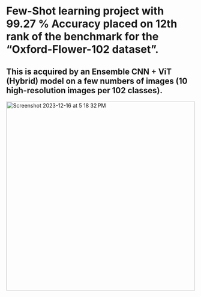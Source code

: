# Few-Shot learning project with 99.27 % Accuracy placed on 12th rank of the benchmark for the “Oxford-Flower-102 dataset”.

## This is acquired by an Ensemble CNN + ViT  (Hybrid) model on a few numbers of images  (10 high-resolution images per 102 classes).

<img width="503" alt="Screenshot 2023-12-16 at 5 18 32 PM" src="https://github.com/arminn84/Machine-Learning/assets/150948007/304b5c50-4310-485b-9af9-6bcb690076f6">

